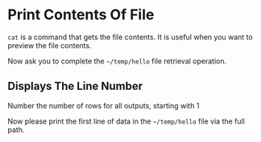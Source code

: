 # Print Contents Of File

`cat` is a command that gets the file contents. It is useful when you want to preview the file contents.

Now ask you to complete the `~/temp/hello` file retrieval operation.

## Displays The Line Number

Number the number of rows for all outputs, starting with 1

Now please print the first line of data in the `~/temp/hello` file via the full path.
